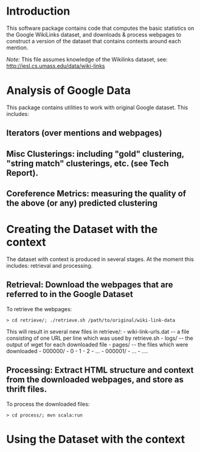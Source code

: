 # Introduction

This software package contains code that computes the basic statistics on the Google WikiLinks dataset, and
downloads & process webpages to construct a version of the dataset that contains contexts around each mention.

*Note:* This file assumes knowledge of the Wikilinks dataset, see: http://iesl.cs.umass.edu/data/wiki-links

# Analysis of Google Data

This package contains utilities to work with original Google dataset. This includes:

## Iterators (over mentions and webpages)

## Misc Clusterings: including "gold" clustering, "string match" clusterings, etc. (see Tech Report).

## Coreference Metrics: measuring the quality of the above (or any) predicted clustering

# Creating the Dataset with the context

The dataset with context is produced in several stages.  At the moment this includes: retrieval and processing.

## Retrieval: Download the webpages that are referred to in the Google Dataset

  To retrieve the webpages:

    > cd retrieve/; ./retrieve.sh /path/to/original/wiki-link-data

  This will result in several new files in retrieve/:
    - wiki-link-urls.dat -- a file consisting of one URL per line which was used by retrieve.sh
    - logs/ -- the output of wget for each downloaded file
    - pages/ -- the files which were downloaded
      - 000000/
        - 0
        - 1
        - 2
        - ...
      - 000001/
        - ...
      - ....

## Processing: Extract HTML structure and context from the downloaded webpages, and store as thrift files.

  To process the downloaded files:

    > cd process/; mvn scala:run

# Using the Dataset with the context



